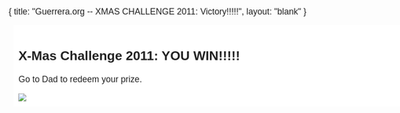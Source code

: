 {
  title: "Guerrera.org -- XMAS CHALLENGE 2011: Victory!!!!!",
  layout: "blank"
}



<style>
body 
{
    font-size: 110%;
    font-family: 'Quattrocento Sans', arial, serif;
    color: #232323;
    background: url(/static/images/xmas-tree.jpg) no-repeat;
    background-size: 100%;
}
h1 a { color:#101010;text-decoration:none; }
h2 a { color:#404040;  }

</style>

<div style="padding:10px;margin:10px;width:840px;background-color:white">

<h2>X-Mas Challenge 2011: YOU WIN!!!!!</h2>


<p>
Go to Dad to redeem your prize.
</p>


<img src="/static/images/xmas-challenge-2011-cert.png">

</div>



